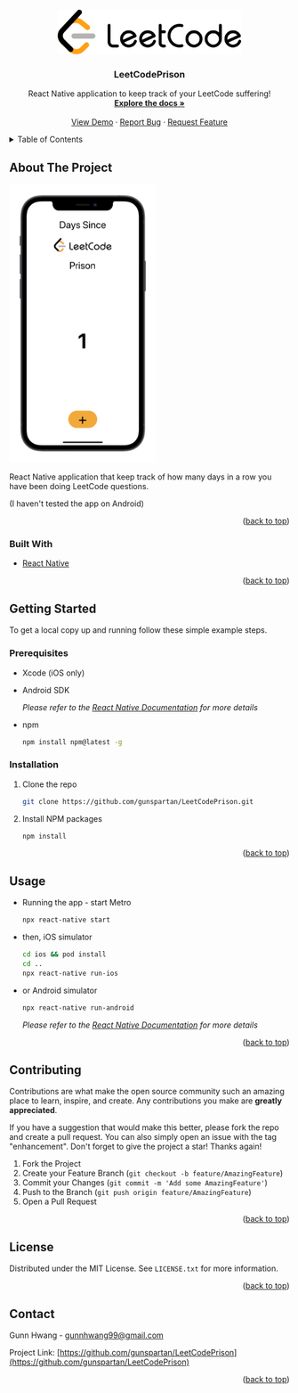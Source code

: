 <div id="top"></div>
<!--
*** Thanks for checking out the Best-README-Template. If you have a suggestion
*** that would make this better, please fork the repo and create a pull request
*** or simply open an issue with the tag "enhancement".
*** Don't forget to give the project a star!
*** Thanks again! Now go create something AMAZING! :D
-->

<!-- PROJECT LOGO -->
<br />
<div align="center">
  <a href="https://github.com/gunspartan/LeetCodePrison">
    <img src="images/leetcodelogo.png" alt="Logo" height="80">
  </a>

<h3 align="center">LeetCodePrison</h3>

  <p align="center">
    React Native application to keep track of your LeetCode suffering!
    <br />
    <a href="https://github.com/gunspartan/LeetCodePrison"><strong>Explore the docs »</strong></a>
    <br />
    <br />
    <a href="https://github.com/gunspartan/LeetCodePrison">View Demo</a>
    ·
    <a href="https://github.com/gunspartan/LeetCodePrison/issues">Report Bug</a>
    ·
    <a href="https://github.com/gunspartan/LeetCodePrison/issues">Request Feature</a>
  </p>
</div>

<!-- TABLE OF CONTENTS -->
<details>
  <summary>Table of Contents</summary>
  <ol>
    <li>
      <a href="#about-the-project">About The Project</a>
      <ul>
        <li><a href="#built-with">Built With</a></li>
      </ul>
    </li>
    <li>
      <a href="#getting-started">Getting Started</a>
      <ul>
        <li><a href="#prerequisites">Prerequisites</a></li>
        <li><a href="#installation">Installation</a></li>
      </ul>
    </li>
    <li><a href="#usage">Usage</a></li>
    <li><a href="#contributing">Contributing</a></li>
    <li><a href="#license">License</a></li>
    <li><a href="#contact">Contact</a></li>
  </ol>
</details>

<!-- ABOUT THE PROJECT -->

## About The Project

<img src="images/screenshot.png" alt="LeetCodePrison" height="500px">

React Native application that keep track of how many days in a row you have been doing LeetCode questions.

(I haven't tested the app on Android)

<p align="right">(<a href="#top">back to top</a>)</p>

### Built With

- [React Native](https://reactnative.dev/)

<p align="right">(<a href="#top">back to top</a>)</p>

<!-- GETTING STARTED -->

## Getting Started

To get a local copy up and running follow these simple example steps.

### Prerequisites

- Xcode (iOS only)
- Android SDK

  _Please refer to the [React Native Documentation](https://reactnative.dev/docs/environment-setup) for more details_

- npm
  ```sh
  npm install npm@latest -g
  ```

### Installation

1. Clone the repo
   ```sh
   git clone https://github.com/gunspartan/LeetCodePrison.git
   ```
2. Install NPM packages
   ```sh
   npm install
   ```
   <p align="right">(<a href="#top">back to top</a>)</p>

<!-- USAGE EXAMPLES -->

## Usage

- Running the app - start Metro

  ```sh
  npx react-native start
  ```

- then, iOS simulator
  ```sh
  cd ios && pod install
  cd ..
  npx react-native run-ios
  ```
- or Android simulator

  ```sh
  npx react-native run-android
  ```

  _Please refer to the [React Native Documentation](https://reactnative.dev/docs/environment-setup) for more details_

<p align="right">(<a href="#top">back to top</a>)</p>

<!-- CONTRIBUTING -->

## Contributing

Contributions are what make the open source community such an amazing place to learn, inspire, and create. Any contributions you make are **greatly appreciated**.

If you have a suggestion that would make this better, please fork the repo and create a pull request. You can also simply open an issue with the tag "enhancement".
Don't forget to give the project a star! Thanks again!

1. Fork the Project
2. Create your Feature Branch (`git checkout -b feature/AmazingFeature`)
3. Commit your Changes (`git commit -m 'Add some AmazingFeature'`)
4. Push to the Branch (`git push origin feature/AmazingFeature`)
5. Open a Pull Request

<p align="right">(<a href="#top">back to top</a>)</p>

<!-- LICENSE -->

## License

Distributed under the MIT License. See `LICENSE.txt` for more information.

<p align="right">(<a href="#top">back to top</a>)</p>

<!-- CONTACT -->

## Contact

Gunn Hwang - gunnhwang99@gmail.com

Project Link: [https://github.com/gunspartan/LeetCodePrison](https://github.com/gunspartan/LeetCodePrison)

<p align="right">(<a href="#top">back to top</a>)</p>

<!-- MARKDOWN LINKS & IMAGES -->
<!-- https://www.markdownguide.org/basic-syntax/#reference-style-links -->

[contributors-shield]: https://img.shields.io/github/contributors/gunspartan/LeetCodePrison.svg?style=for-the-badge
[contributors-url]: https://github.com/gunspartan/LeetCodePrison/graphs/contributors
[forks-shield]: https://img.shields.io/github/forks/gunspartan/LeetCodePrison.svg?style=for-the-badge
[forks-url]: https://github.com/gunspartan/LeetCodePrison/network/members
[stars-shield]: https://img.shields.io/github/stars/gunspartan/LeetCodePrison.svg?style=for-the-badge
[stars-url]: https://github.com/gunspartan/LeetCodePrison/stargazers
[issues-shield]: https://img.shields.io/github/issues/gunspartan/LeetCodePrison.svg?style=for-the-badge
[issues-url]: https://github.com/gunspartan/LeetCodePrison/issues
[license-shield]: https://img.shields.io/github/license/gunspartan/LeetCodePrison.svg?style=for-the-badge
[license-url]: https://github.com/gunspartan/LeetCodePrison/blob/master/LICENSE.txt
[linkedin-shield]: https://img.shields.io/badge/-LinkedIn-black.svg?style=for-the-badge&logo=linkedin&colorB=555
[linkedin-url]: https://linkedin.com/in/linkedin_username
[product-screenshot]: images/screenshot.png
